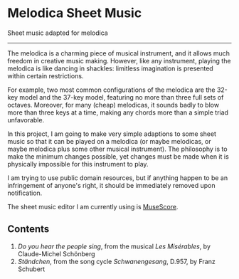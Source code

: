 # Melodica Sheet Music
Sheet music adapted for melodica

---

The melodica is a charming piece of musical instrument, and it allows much freedom in creative music making. However, like any instrument, playing the melodica is like dancing in shackles: limitless imagination is presented within certain restrictions.

For example, two most common configurations of the melodica are the 32-key model and the 37-key model, featuring no more than three full sets of octaves. Moreover, for many (cheap) melodicas, it sounds badly to blow more than three keys at a time, making any chords more than a simple triad unfavorable.

In this project, I am going to make very simple adaptions to some sheet music so that it can be played on a melodica (or maybe melodicas, or maybe melodica plus some other musical instrument). The philosophy is to make the minimum changes possible, yet changes must be made when it is physically impossible for this instrument to play.

I am trying to use public domain resources, but if anything happen to be an infringement of anyone's right, it should be immediately removed upon notification.

The sheet music editor I am currently using is [MuseScore](https://www.musescore.com/).

## Contents
1. *Do you hear the people sing*, from the musical *Les Misérables*, by Claude-Michel Schönberg
2. *Ständchen*, from the song cycle *Schwanengesang*, D.957, by Franz Schubert
